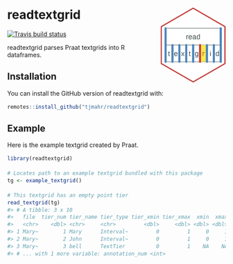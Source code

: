 
<!-- README.md is generated from README.Rmd. Please edit that file -->

# readtextgrid <img src="man/figures/logo.png" width = "150" align="right" />

<!-- badges: start -->

[![Travis build
status](https://travis-ci.org/tjmahr/readtextgrid.svg?branch=master)](https://travis-ci.org/tjmahr/readtextgrid)
<!-- badges: end -->

readtextgrid parses Praat textgrids into R dataframes.

## Installation

You can install the GitHub version of readtextgrid with:

``` r
remotes::install_github("tjmahr/readtextgrid")
```

## Example

Here is the example textgrid created by Praat.

``` r
library(readtextgrid)

# Locates path to an example textgrid bundled with this package
tg <- example_textgrid()

# This textgrid has an empty point tier
read_textgrid(tg)
#> # A tibble: 3 x 10
#>   file  tier_num tier_name tier_type tier_xmin tier_xmax  xmin  xmax text 
#>   <chr>    <dbl> <chr>     <chr>         <dbl>     <dbl> <dbl> <dbl> <chr>
#> 1 Mary~        1 Mary      Interval~         0         1     0     1 ""   
#> 2 Mary~        2 John      Interval~         0         1     0     1 ""   
#> 3 Mary~        3 bell      TextTier          0         1    NA    NA  <NA>
#> # ... with 1 more variable: annotation_num <int>
```
